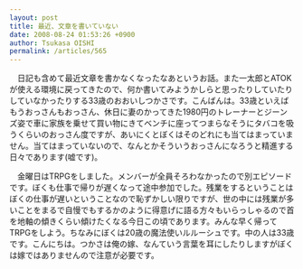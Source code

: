 ```yaml
---
layout: post
title: 最近、文章を書いていない
date: 2008-08-24 01:53:26 +0900
author: Tsukasa OISHI
permalink: /articles/565
---
```



　日記も含めて最近文章を書かなくなったなあというお話。また一太郎とATOKが使える環境に戻ってきたので、何か書いてみようかしらと思ったりしていたりしていなかったりする33歳のおおいしつかさです。こんばんは。33歳といえばもうおっさんもおっさん、休日に妻のかってきた1980円のトレーナーとジーンズ姿で車に家族を乗せて買い物にきてベンチに座ってつまらなそうにタバコを吸うくらいのおっさん度ですが、あいにくとぼくはそのどれにも当てはまっていません。当てはまっていないので、なんとかそういうおっさんになろうと精進する日々であります(嘘です)。  

　金曜日はTRPGをしました。メンバーが全員そろわなかったので別エピソードです。ぼくも仕事で帰りが遅くなって途中参加でした。残業をするということはぼくの仕事が遅いということなので恥ずかしい限りですが、世の中には残業が多いことをまるで自慢でもするかのように得意げに語る方々もいらっしゃるので首を地軸の傾きくらい傾けたくなる今日この頃であります。みんな早く帰ってTRPGをしよう。ちなみにぼくは20歳の魔法使いルルーシュです。中の人は33歳です。こんにちは。つかさは俺の嫁、なんていう言葉を耳にしたりしますがぼくは嫁ではありませんので注意が必要です。  

